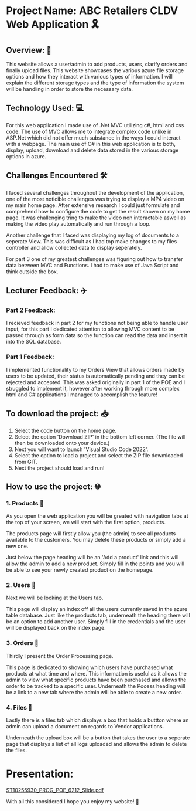 # Project Name: ABC Retailers CLDV Web Application 🎗️

## Overview: 📃
This website allows a user/admin to add products, users, clarify orders and finally upload files.
This website showcases the various azure file storage options and how they interact with various types of information.
I will explain the different storage types and the type of information the system will be handling in order to store the necessary data.

## Technology Used: 💻
For this web application I made use of .Net MVC utilizing c#, html and css code.
The use of MVC allows me to integrate complex code unlike in ASP.Net which did not offer much substance in the ways I could interact with a webpage.
The main use of C# in this web application is to both, display, upload, download and delete data stored in the various storage options in azure.

## Challenges Encountered 🛠️
I faced several challenges throughout the development of the application, one of the most noticible challenges was trying to display a MP4 video on my main home page. 
After extensive research I could just formulate and comprehend how to configure the code to get the result shown on my home page.
It was challenging tring to make the video non interactable aswell as making the video play automatically and run through a loop.

Another challenge that I faced was displaying my log of documents to a seperate View. This was difficult as I had top make changes to my files controller and allow collected 
data to display seperately.

For part 3 one of my greatest challenges was figuring out how to transfer data between MVC and Functions. I had to make use of Java Script and think outside the box.

## Lecturer Feedback: ✈️
### Part 2 Feedback:
I recieved feedback in part 2 for my functions not being able to handle user input, for this part I dedicated attention to allowing MVC content to be passed
through as form data so the function can read the data and insert it into the SQL database.

### Part 1 Feedback:
I implemented functionality to my Orders View that allows orders made by users to be updated, their status is automatically pending and they can be rejected and accepted.
This was asked originally in part 1 of the POE and I struggled to implement it, however after working through more complex html and C# applications I managed to accomplish the feature!

## To download the project: 📥
1) Select the code button on the home page.
2) Select the option 'Download ZIP' in the bottom left corner.
(The file will then be downloaded onto your device.)
3) Next you will want to launch 'Visual Studio Code 2022'.
4) Select the option to load a project and select the ZIP file dowmloaded from GIT.
5) Next the project should load and run!

## How to use the project: 🌐 

### 1. Products 🍉
As you open the web application you will be greated with navigation tabs at the top of your screen, we will start with the first option, products.

The products page will firstly allow you (the admin) to see all products available to the customers. 
You may delete these products or simply add a new one.

Just below the page heading will be an 'Add a product' link and this will allow the admin to add a new product. Simply fill in the points and you will be able to see your
newly created product on the homepage.

### 2. Users 🥑
Next we will be looking at the Users tab.

This page will display an index off all the users currently saved in the azure table database.
Just like the products tab, underneath the heading there will be an option to add another user.
Simply fill in the credentials and the user will be displayed back on the index page.

### 3. Orders 🥝
Thirdly I present the Order Processing page.

This page is dedicated to showing which users have purchased what products at what time and where.
This information is useful as it allows the admin to view what specific products have been purchased and allows the order to be tracked to a specific user. 
Underneath the Pocess heading will be a link to a new tab where the admin will be able to create a new order.

### 4. Files 🍓
Lastly there is a files tab which displays a box that holds a buttton where an admin can upload a document on regards to Vendor applications.

Underneath the upload box will be a button that takes the user to a seperate page that displays a list of all logs uploaded and allows the admin to delete the files.

# Presentation:

[ST10255930_PROG_POE_6212_Slide.pdf](https://github.com/user-attachments/files/19149646/ST10255930_PROG_POE_6212_Slide.pdf)


With all this considered I hope you enjoy my website! 🍎

